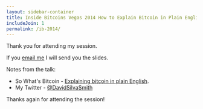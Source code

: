 ```yaml
---
layout: sidebar-container
title: Inside Bitcoins Vegas 2014 How to Explain Bitcoin in Plain English Slides
includeJoin: 1
permalink: /ib-2014/
---
```


Thank you for attending my session.

If you <a href="mailto:dave@bitcoinbulls.net?subject=Inside-bitcoins-slides-please">email me</a> I will send you the slides.

Notes from the talk:

 * So What's Bitcoin - <a href="http://www.sowhatsbitcoin.com">Explaining bitcoin in plain English</a>.
 * My Twitter - <a href="http://www.twitter.com/davidsilvasmith">@DavidSilvaSmith</a>

Thanks again for attending the session!
